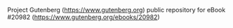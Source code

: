 Project Gutenberg (https://www.gutenberg.org) public repository for eBook #20982 (https://www.gutenberg.org/ebooks/20982)
